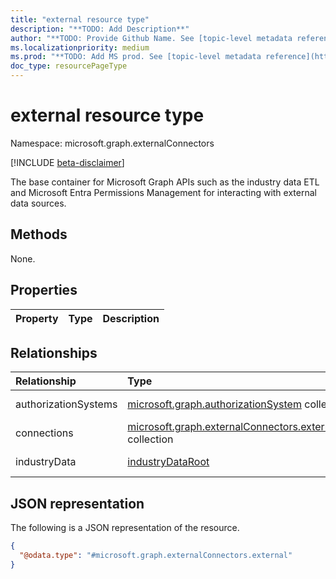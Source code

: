 ```yaml
---
title: "external resource type"
description: "**TODO: Add Description**"
author: "**TODO: Provide Github Name. See [topic-level metadata reference](https://aka.ms/msgo?pagePath=Document-APIs/Guidelines/Metadata)**"
ms.localizationpriority: medium
ms.prod: "**TODO: Add MS prod. See [topic-level metadata reference](https://aka.ms/msgo?pagePath=Document-APIs/Guidelines/Metadata)**"
doc_type: resourcePageType
---
```


# external resource type

Namespace: microsoft.graph.externalConnectors

[!INCLUDE [beta-disclaimer](../../includes/beta-disclaimer.md)]

The base container for Microsoft Graph APIs such as the industry data ETL and Microsoft Entra Permissions Management for interacting with external data sources.

## Methods
None.
## Properties
|Property|Type|Description|
|:---|:---|:---|

## Relationships
|Relationship|Type|Description|
|:---|:---|:---|
|authorizationSystems|[microsoft.graph.authorizationSystem](../resources/authorizationsystem.md) collection|**TODO: Add Description**|
|connections|[microsoft.graph.externalConnectors.externalConnection](../resources/externalconnectors-externalconnection.md) collection|**TODO: Add Description**|
|industryData|[industryDataRoot](../resources/industrydata-industrydataroot.md)|**TODO: Add Description**|

## JSON representation
The following is a JSON representation of the resource.
<!-- {
  "blockType": "resource",
  "keyProperty": "id",
  "@odata.type": "microsoft.graph.externalConnectors.external",
  "openType": false
}
-->
``` json
{
  "@odata.type": "#microsoft.graph.externalConnectors.external"
}
```


